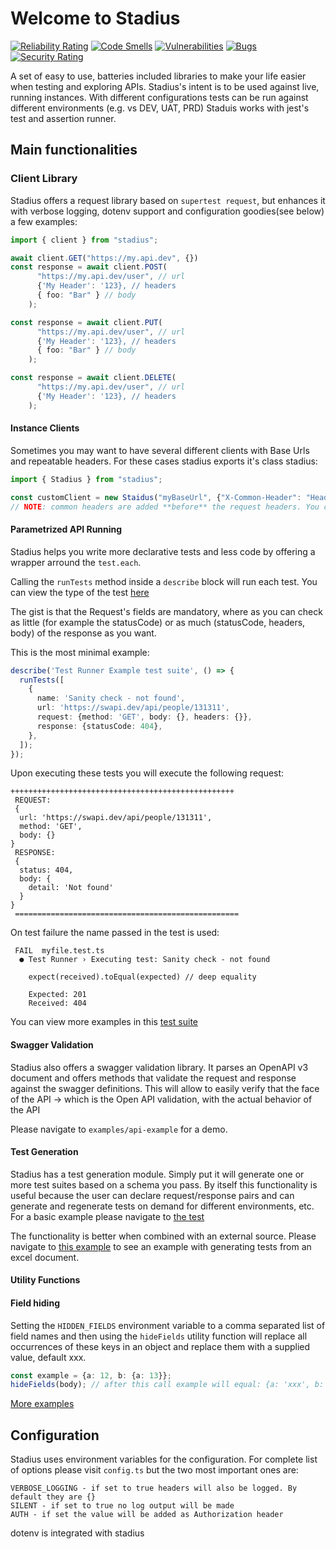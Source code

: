 # Welcome to Stadius

[![Reliability Rating](https://sonarcloud.io/api/project_badges/measure?project=Sprinting-Software_preman&metric=reliability_rating)](https://sonarcloud.io/summary/new_code?id=Sprinting-Software_preman)
[![Code Smells](https://sonarcloud.io/api/project_badges/measure?project=Sprinting-Software_preman&metric=code_smells)](https://sonarcloud.io/summary/new_code?id=Sprinting-Software_preman)
[![Vulnerabilities](https://sonarcloud.io/api/project_badges/measure?project=Sprinting-Software_preman&metric=vulnerabilities)](https://sonarcloud.io/summary/new_code?id=Sprinting-Software_preman)
[![Bugs](https://sonarcloud.io/api/project_badges/measure?project=Sprinting-Software_preman&metric=bugs)](https://sonarcloud.io/summary/new_code?id=Sprinting-Software_preman)
[![Security Rating](https://sonarcloud.io/api/project_badges/measure?project=Sprinting-Software_preman&metric=security_rating)](https://sonarcloud.io/summary/new_code?id=Sprinting-Software_preman)


A set of easy to use, batteries included libraries to make your life easier when testing and exploring APIs.
Stadius's intent is to be used against live, running instances.
With different configurations tests can be run against different environments (e.g. vs DEV, UAT, PRD)
Staduis works with jest's test and assertion runner.

## Main functionalities

### Client Library

Stadius offers a request library based on ```supertest request```, but enhances it with verbose logging, dotenv support and configuration goodies(see below)
a few examples:
```typescript
import { client } from "stadius";

await client.GET("https://my.api.dev", {})
const response = await client.POST(
      "https://my.api.dev/user", // url
      {'My Header': '123}, // headers
      { foo: "Bar" } // body
    );

const response = await client.PUT(
      "https://my.api.dev/user", // url
      {'My Header': '123}, // headers
      { foo: "Bar" } // body
    );

const response = await client.DELETE(
      "https://my.api.dev/user", // url
      {'My Header': '123}, // headers
    );
```

#### Instance Clients
Sometimes you may want to have several different clients with Base Urls and repeatable headers.
For these cases stadius exports it's class stadius:

```typescript
import { Stadius } from "stadius";

const customClient = new Staidus("myBaseUrl", {"X-Common-Header": "Headers that will be added to each request" });
// NOTE: common headers are added **before** the request headers. You can override them for a single request if needed.

```

#### Parametrized API Running
Stadius helps you write more declarative tests and less code by offering a wrapper arround the ```test.each```.

Calling the ```runTests``` method inside a ```describe``` block will run each test.
You can view the type of the test [here](src/interfaces/test_schema.ts)

The gist is that the Request's fields are mandatory, where as you can check as little (for example the statusCode) or as much (statusCode, headers, body) of the response as you want.

This is the most minimal example:
```typescript
describe('Test Runner Example test suite', () => {
  runTests([
    {
      name: 'Sanity check - not found',
      url: 'https://swapi.dev/api/people/131311',
      request: {method: 'GET', body: {}, headers: {}},
      response: {statusCode: 404},
    },
  ]);
});
```

Upon executing these tests you will execute the following request:
```
++++++++++++++++++++++++++++++++++++++++++++++++++
 REQUEST:
 {
  url: 'https://swapi.dev/api/people/131311',
  method: 'GET',
  body: {}
}
 RESPONSE:
 {
  status: 404,
  body: {
    detail: 'Not found'
  }
}
 ==================================================
```

On test failure the name passed in the test is used:
```
 FAIL  myfile.test.ts
  ● Test Runner › Executing test: Sanity check - not found

    expect(received).toEqual(expected) // deep equality

    Expected: 201
    Received: 404
```


You can view more examples in this [test suite](src/tests/runTests.test.ts)

#### Swagger Validation

Stadius also offers a swagger validation library.
It parses an OpenAPI v3 document and offers methods that validate the request and response against the swagger definitions.
This will allow to easily verify that the face of the API -> which is the Open API validation, with the actual behavior of the API 

Please navigate to ```examples/api-example``` for a demo.


#### Test Generation
Stadius has a test generation module. Simply put it will generate one or more test suites based on a schema you pass.
By itself this functionality is useful because the user can declare request/response pairs and can generate and regenerate tests on demand for different environments, etc.
For a basic example please navigate to [the test](src/tests/generator.test.ts)

The functionality is better when combined with an external source.
Please navigate to [this example](examples/xls-test-generation) to see an example with generating tests from an excel document.

#### Utility Functions

#### Field hiding
Setting the ```HIDDEN_FIELDS``` environment variable to a comma separated list of field names and then using the ```hideFields``` utility function
will replace all occurrences of these keys in an object and replace them with a supplied value, default xxx.

```typescript
const example = {a: 12, b: {a: 13}};
hideFields(body); // after this call example will equal: {a: 'xxx', b: {a: 'xxx'}};
```
[More examples](src/tests/hideFields.test.ts)

## Configuration
Stadius uses environment variables for the configuration.
For complete list of options please visit ```config.ts``` but the two most important ones are:
```
VERBOSE_LOGGING - if set to true headers will also be logged. By default they are {}
SILENT - if set to true no log output will be made
AUTH - if set the value will be added as Authorization header
```

dotenv is integrated with stadius